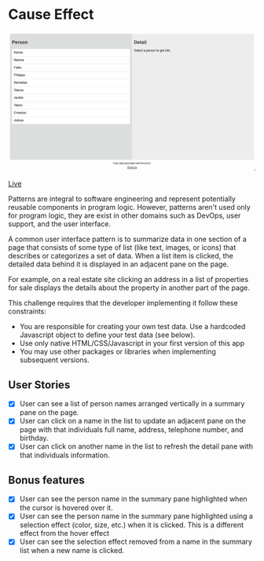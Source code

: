# Cause Effect

![Cause Effect](screencast.gif)

[Live](https://jjnilton.github.io/projects/cause-effect)

Patterns are integral to software engineering and represent potentially
reusable components in program logic. However, patterns aren't used only
for program logic, they are exist in other domains such as DevOps, user
support, and the user interface.

A common user interface pattern is to summarize data in one section of a page
that consists of some type of list (like text, images, or icons) that describes
or categorizes a set of data. When a list item is clicked, the detailed data
behind it is displayed in an adjacent pane on the page.

For example, on a real estate site clicking an address in a list of properties
for sale displays the details about the property in another part of the
page.

This challenge requires that the developer implementing it follow these
constraints:

- You are responsible for creating your own test data. Use a hardcoded
  Javascript object to define your test data (see below).
- Use only native HTML/CSS/Javascript in your first version of this app
- You may use other packages or libraries when implementing subsequent
  versions.

## User Stories

- [x] User can see a list of person names arranged vertically in a summary
      pane on the page.
- [x] User can click on a name in the list to update an adjacent pane on the
      page with that individuals full name, address, telephone number, and
      birthday.
- [x] User can click on another name in the list to refresh the detail pane
      with that individuals information.

## Bonus features

- [x] User can see the person name in the summary pane highlighted when the
      cursor is hovered over it.
- [x] User can see the person name in the summary pane highlighted
      using a selection effect (color, size, etc.) when it is clicked. This is a
      different effect from the hover effect
- [x] User can see the selection effect removed from a name in the summary
      list when a new name is clicked.
